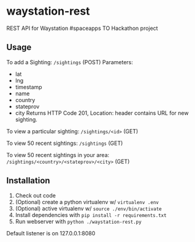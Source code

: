 waystation-rest
===============

REST API for Waystation #spaceapps TO Hackathon project

Usage
-----

To add a Sighting:
`/sightings` (POST)
Parameters:
* lat
* lng
* timestamp
* name
* country
* stateprov
* city
Returns HTTP Code 201, Location: header contains URL for new sighting.

To view a particular sighting:
`/sightings/<id>` (GET)

To view 50 recent sightings:
`/sightings` (GET)

To view 50 recent sightings in your area:
`/sightings/<country>/<stateprov>/<city>` (GET)

Installation
------------

1. Check out code
2. (Optional) create a python virtualenv w/ `virtualenv .env`
3. (Optional) active virtualenv w/ `source ./env/bin/activate`
4. Install dependencies with `pip install -r requirements.txt`
5. Run webserver with `python ./waystation-rest.py`

Default listener is on 127.0.0.1:8080
